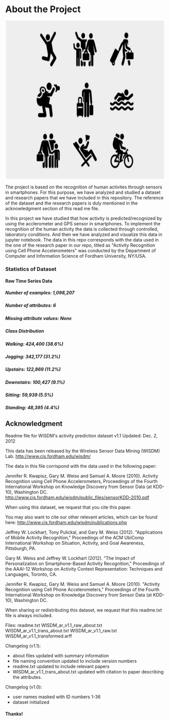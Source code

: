 # About the Project

<p align="center">
<img src="activities.jpg" alt="App Screenshot" width="500" height="500">
</p>

The project is based on the recognition of human activites through sensors in smartphones. For this purpose, we have analyzed and studied a dataset and research papers
that we have included in this repository. The reference of the dataset and the research papers is duly mentioned in the acknowledgment section of this read me file. 

In this project we have studied that how activity is predicted/recognized by using the acclerometer and GPS sensor in smartphones. To implement the recognition of the
human activity the data is collected through controlled, laboratory conditions. And then we have analyzed and visualize this data in jupyter notebook. The data in this 
repo corresponds with the data used in the one of the research paper in our repo, titled as "Activity Recognition using Cell Phone Accelerometers" was conducted by the Department
of Computer and Information Science of Fordham University, NY/USA. 

### Statistics of Dataset
#### Raw Time Series Data
##### Number of examples: 1,098,207
##### Number of attributes: 6
##### Missing attribute values: None
##### Class Distribution
##### Walking: 424,400 (38.6%)
##### Jogging: 342,177 (31.2%)
##### Upstairs: 122,869 (11.2%)
##### Downstairs: 100,427 (9.1%)
##### Sitting: 59,939 (5.5%)
##### Standing: 48,395 (4.4%)

## Acknowledgment

Readme file for WISDM's activity prediction dataset v1.1
Updated: Dec. 2, 2012

This data has been released by the Wireless Sensor Data Mining
(WISDM) Lab. <http://www.cis.fordham.edu/wisdm/>

The data in this file corrispond with the data used in the
following paper:

Jennifer R. Kwapisz, Gary M. Weiss and Samuel A. Moore (2010). 
Activity Recognition using Cell Phone Accelerometers, 
Proceedings of the Fourth International Workshop on Knowledge 
Discovery from Sensor Data (at KDD-10), Washington DC. 
<http://www.cis.fordham.edu/wisdm/public_files/sensorKDD-2010.pdf>

When using this dataset, we request that you cite this paper.

You may also want to cite our other relevant articles, which 
can be found here:
<http://www.cis.fordham.edu/wisdm/publications.php>

Jeffrey W. Lockhart, Tony Pulickal, and Gary M. Weiss (2012). 
	"Applications of Mobile Activity Recognition," 
	Proceedings of the ACM UbiComp International Workshop 
	on Situation, Activity, and Goal Awareness, Pittsburgh, 
	PA.

Gary M. Weiss and Jeffrey W. Lockhart (2012). "The Impact of 
	Personalization on Smartphone-Based Activity Recognition," 
	Proceedings of the AAAI-12 Workshop on Activity Context 
	Representation: Techniques and Languages, Toronto, CA.

Jennifer R. Kwapisz, Gary M. Weiss and Samuel A. Moore (2010). 
	"Activity Recognition using Cell Phone Accelerometers," 
	Proceedings of the Fourth International Workshop on 
	Knowledge Discovery from Sensor Data (at KDD-10), Washington 
	DC. 

When sharing or redistributing this dataset, we request that
this readme.txt file is always included. 

Files:
	readme.txt
	WISDM_ar_v1.1_raw_about.txt
	WISDM_ar_v1.1_trans_about.txt
	WISDM_ar_v1.1_raw.txt
	WISDM_ar_v1.1_transformed.arff

Changelog (v1.1):
* about files updated with summary information
* file naming convention updated to include version numbers
* readme.txt updated to include relevant papers
* WISDM_ar_v1.1_trans_about.txt updated with citation to paper
	describing the attributes.

Changelog (v1.0):
* user names masked with ID numbers 1-36
* dataset initialized

#### Thanks!
